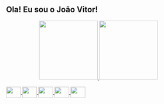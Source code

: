 ## Ola! Eu sou o João Vitor!
<div align="center">
  <a href="https://github.com/Vitor4863">
  <img height="160em" src="https://github-readme-stats.vercel.app/api?username=Vitor4863&show_icons=true&theme=dark&include_all_commits=true&count_private=true"/>
  <img height="160em" src="https://github-readme-stats.vercel.app/api/top-langs/?username=Vitor4863&layout=compact&langs_count=7&theme=dark"/>
</div>
 <div style="display: inline_block"><br>
   <img align="center" height="30" width="40" src="https://cdn.jsdelivr.net/gh/devicons/devicon/icons/java/java-original.svg" />
    <img align="center" height="30" width="40" src="https://cdn.jsdelivr.net/gh/devicons/devicon/icons/html5/html5-original.svg">
    <img align="center" height="30" width="40" src="https://cdn.jsdelivr.net/gh/devicons/devicon/icons/css3/css3-original.svg">
    <img align="center" height="30" width="40" src="https://cdn.jsdelivr.net/gh/devicons/devicon/icons/javascript/javascript-plain.svg">
    <img align="center" height="30" width="40" src="https://cdn.jsdelivr.net/gh/devicons/devicon/icons/php/php-original.svg">
</div>
  
